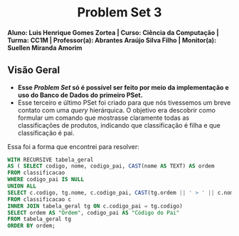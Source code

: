 <div align="center">
 
  # Problem Set 3
 
</div>

#### Aluno: Luis Henrique Gomes Zortea | Curso: Ciência da Computação | Turma: CC1M | Professor(a): Abrantes Araújo Silva Filho | Monitor(a): Suellen Miranda Amorim  

## Visão Geral

- **Esse *Problem Set* só é possível ser feito por meio da implementação e uso do Banco de Dados do primeiro PSet.**
- Esse terceiro e último PSet foi criado para que nós tivessemos um breve contato com uma _query_ hierárquica. O objetivo era descobrir como formular um comando que mostrasse claramente todas as classificações de produtos, indicando que classificação é filha e que classificação é pai.

Essa foi a forma que encontrei para resolver:

~~~SQL
WITH RECURSIVE tabela_geral
AS ( SELECT codigo, nome, codigo_pai, CAST(nome AS TEXT) AS ordem
FROM classificacao
WHERE codigo_pai IS NULL
UNION ALL
SELECT c.codigo, tg.nome, c.codigo_pai, CAST(tg.ordem || ' > ' || c.nome AS TEXT) AS ordem
FROM classificacao c
INNER JOIN tabela_geral tg ON c.codigo_pai = tg.codigo)
SELECT ordem AS "Ordem", codigo_pai AS "Código do Pai"
FROM tabela_geral tg
ORDER BY ordem;
~~~
